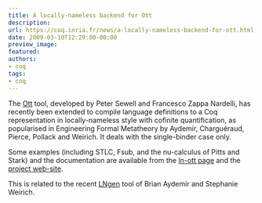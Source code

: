 ```yaml
---
title: A locally-nameless backend for Ott
description:
url: https://coq.inria.fr/news/a-locally-nameless-backend-for-ott.html
date: 2009-03-10T12:29:00-00:00
preview_image:
featured:
authors:
- coq
tags:
- coq
---
```



<p>The <a href="http://www.cl.cam.ac.uk/~pes20/ott/">Ott</a> tool, 
developed by  Peter Sewell and Francesco Zappa Nardelli,
has recently been extended to compile language definitions
to a Coq representation in locally-nameless style with cofinite 
quantification, as popularised in Engineering Formal Metatheory by
Aydemir, Chargu&eacute;raud, Pierce, Pollack and Weirich. It deals with the
single-binder case only.</p>
<p>Some examples (including STLC, Fsub, and the nu-calculus of Pitts and
Stark) and the documentation are available from the <a href="http://www.di.ens.fr/~zappa/projects/ln_ott/">ln-ott page</a> and the 
<a href="http://www.cl.cam.ac.uk/~pes20/ott/">project web-site</a>.</p>
<p>This is related to the recent <a href="http://web.archive.org/web/20100716005113/http://www.cis.upenn.edu/~baydemir/papers/lngen/">LNgen</a> tool of Brian Aydemir and Stephanie Weirich.</p>

 
